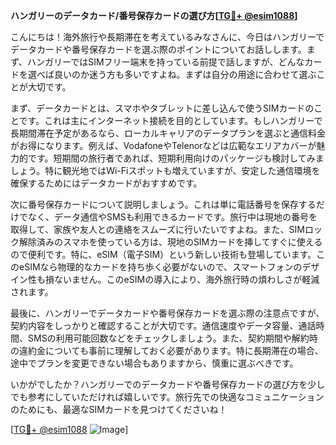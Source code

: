 **ハンガリーのデータカード/番号保存カードの選び方[[TG💪+ @esim1088](https://t.me/s/esim1088)]**

こんにちは！海外旅行や長期滞在を考えているみなさんに、今日はハンガリーでデータカードや番号保存カードを選ぶ際のポイントについてお話しします。まず、ハンガリーではSIMフリー端末を持っている前提で話しますが、どんなカードを選べば良いのか迷う方も多いですよね。まずは自分の用途に合わせて選ぶことが大切です。

まず、データカードとは、スマホやタブレットに差し込んで使うSIMカードのことです。これは主にインターネット接続を目的としています。もしハンガリーで長期間滞在予定があるなら、ローカルキャリアのデータプランを選ぶと通信料金がお得になります。例えば、VodafoneやTelenorなどは広範なエリアカバーが魅力的です。短期間の旅行者であれば、短期利用向けのパッケージも検討してみましょう。特に観光地ではWi-Fiスポットも増えていますが、安定した通信環境を確保するためにはデータカードがおすすめです。

次に番号保存カードについて説明しましょう。これは単に電話番号を保存するだけでなく、データ通信やSMSも利用できるカードです。旅行中は現地の番号を取得して、家族や友人との連絡をスムーズに行いたいですよね。また、SIMロック解除済みのスマホを使っている方は、現地のSIMカードを挿してすぐに使えるので便利です。特に、eSIM（電子SIM）という新しい技術も登場しています。このeSIMなら物理的なカードを持ち歩く必要がないので、スマートフォンのデザイン性も損ないません。このeSIMの導入により、海外旅行時の煩わしさが軽減されます。

最後に、ハンガリーでデータカードや番号保存カードを選ぶ際の注意点ですが、契約内容をしっかりと確認することが大切です。通信速度やデータ容量、通話時間、SMSの利用可能回数などをチェックしましょう。また、契約期間や解約時の違約金についても事前に理解しておく必要があります。特に長期滞在の場合、途中でプランを変更できない場合もありますから、慎重に選ぶべきです。

いかがでしたか？ハンガリーでのデータカードや番号保存カードの選び方を少しでも参考にしていただければ嬉しいです。旅行先での快適なコミュニケーションのためにも、最適なSIMカードを見つけてくださいね！

[[TG💪+ @esim1088](https://t.me/s/esim1088) ![Image](https://i.postimg.cc/Y0z9fWf4/image.png)]